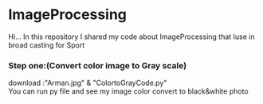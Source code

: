 # ImageProcessing
Hi... 
In this repository I shared my code about ImageProcessing that Iuse in broad casting for Sport
### Step one:(Convert color image to Gray scale)
download :"Arman.jpg" & "ColortoGrayCode.py"
<br>
You can run py file and see my image color convert to black&white photo
<br>

